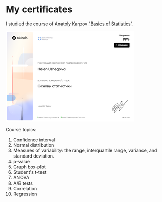 # My certificates
I studied the course of Anatoly Karpov ["Basics of Statistics"](https://stepik.org/course/76).

![Link](https://github.com/uzhegovaelena/mycertificates/blob/main/basics_of_statistics_stepic_certificate%20(1).png)
 
Course topics:
1. Confidence interval
2. Normal distribution
3. Measures of variability: the range, interquartile range, variance, and standard deviation.
4. p-value
5. Graph box-plot
6. Student's t-test
7. ANOVA
8. A/B tests
9. Correlation
10. Regression
